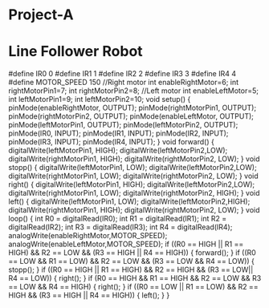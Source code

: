 # Project-A
# Line Follower Robot
#define IR0 0 
#define IR1 1 
#define IR2 2 
#define IR3 3 
#define IR4 4
 #define MOTOR_SPEED 150 
//Right motor 
int enableRightMotor=6;
 int rightMotorPin1=7;
 int rightMotorPin2=8; 
//Left motor 
int enableLeftMotor=5; 
int leftMotorPin1=9; 
int leftMotorPin2=10; 
void setup() 
{ pinMode(enableRightMotor, OUTPUT); 
pinMode(rightMotorPin1, OUTPUT);
 pinMode(rightMotorPin2, OUTPUT); 
pinMode(enableLeftMotor, OUTPUT); 
pinMode(leftMotorPin1, OUTPUT); 
pinMode(leftMotorPin2, OUTPUT); 
pinMode(IR0, INPUT); 
pinMode(IR1, INPUT); 
pinMode(IR2, INPUT); 
pinMode(IR3, INPUT); 
pinMode(IR4, INPUT); } 
void forward() {  
digitalWrite(leftMotorPin1, HIGH); 
digitalWrite(leftMotorPin2,LOW); 
digitalWrite(rightMotorPin1, HIGH); 
digitalWrite(rightMotorPin2, LOW); }
void stopp() { 
digitalWrite(leftMotorPin1, LOW); 
digitalWrite(leftMotorPin2,LOW); 
digitalWrite(rightMotorPin1, LOW); 
digitalWrite(rightMotorPin2, LOW); }
void right() {
digitalWrite(leftMotorPin1, HIGH); 
digitalWrite(leftMotorPin2,LOW); 
digitalWrite(rightMotorPin1, LOW); 
digitalWrite(rightMotorPin2, HIGH); }
 void left() { 
digitalWrite(leftMotorPin1, LOW); 
digitalWrite(leftMotorPin2,HIGH); 
digitalWrite(rightMotorPin1, HIGH); 
digitalWrite(rightMotorPin2, LOW); } 
void loop() { 
int R0 = digitalRead(IR0); 
int R1 = digitalRead(IR1); 
int R2 = digitalRead(IR2); 
int R3 = digitalRead(IR3); 
int R4 = digitalRead(IR4); 
analogWrite(enableRightMotor,MOTOR_SPEED); analogWrite(enableLeftMotor,MOTOR_SPEED);
 if ((R0 == HIGH || R1 == HIGH) && R2 == LOW && (R3 == HIGH || R4 == HIGH)) 
{ 
forward();
}
 if ((R0 == LOW && R1 == LOW) && R2 == LOW && (R3 == LOW && R4 == LOW))
 { 
stopp();
}
 if ((R0 == HIGH || R1 == HIGH) && R2 == HIGH && (R3 == LOW|| R4 == LOW))
 { 
right();
}
 if (R0 == HIGH && R1 == HIGH && R2 == LOW && R3 == LOW && R4 == HIGH) 
{ 
right(); 
}
if ((R0 == LOW || R1 == LOW) && R2 == HIGH && (R3 == HIGH || R4 == HIGH)) 
{ 
left(); 
}
 }
